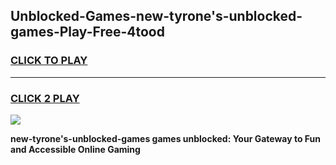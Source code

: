 
## Unblocked-Games-new-tyrone's-unblocked-games-Play-Free-4tood
<h3>
<a href="https://premium76.site?title=new-tyrone's-unblocked-games&ref=10A">CLICK TO PLAY</a></h3>
<hr>

<h3>
<a href="https://premium76.site?title=new-tyrone's-unblocked-games&ref=10A">CLICK 2 PLAY</a>
  
</h3>

<a href="https://premium76.site?title=new-tyrone's-unblocked-games&ref=10A"><img src="https://clearcache.store/games.png"></a>


**new-tyrone's-unblocked-games games unblocked: Your Gateway to Fun and Accessible Online Gaming**

